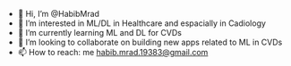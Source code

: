 - 👋 Hi, I’m @HabibMrad
- 👀 I’m interested in ML/DL in Healthcare and espacially in Cadiology
- 🌱 I’m currently learning ML and DL for CVDs
- 💞️ I’m looking to collaborate on building new apps related to ML in CVDs
- 📫 How to reach: me habib.mrad.19383@gmail.com

<!---
HabibMrad/HabibMrad is a ✨ special ✨ repository because its `README.md` (this file) appears on your GitHub profile.
You can click the Preview link to take a look at your changes.
--->
